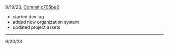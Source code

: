 9/19/23, [Commit c705be2](https://github.com/mtccool668/OnBeat/tree/c705be2b6f588d94a66eec8a90c1ec13edc4cb58)
- started dev log
- added new organization system
- updated project assets
---
9/20/23
